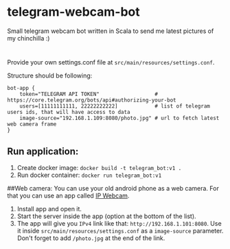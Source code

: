 # telegram-webcam-bot
Small telegram webcam bot written in Scala to send me latest pictures of my chinchilla :)

#
Provide your own settings.conf file at `src/main/resources/settings.conf`.

Structure should be following:


```
bot-app {
    token="TELEGRAM API TOKEN"                  # https://core.telegram.org/bots/api#authorizing-your-bot
    users=[11111111111, 22222222222]            # list of telegram users ids, that will have access to data
    image-source="192.168.1.109:8080/photo.jpg" # url to fetch latest web camera frame          
}

```
## Run application:
1. Create docker image: `docker build -t telegram_bot:v1 .`
2. Run docker container: `docker run telegram_bot:v1`

##Web camera:
You can use your old android phone as a web camera. 
For that you can use an app called [IP Webcam](https://play.google.com/store/apps/details?id=com.pas.webcam&hl=en_US).

1. Install app and open it.
2. Start the server inside the app (option at the bottom of the list).
3. The app will give you `IPv4` link like that: `http://192.168.1.101:8080`. 
Use it inside `src/main/resources/settings.conf` as a `image-source` parameter. 
Don't forget to add `/photo.jpg` at the end of the link.

